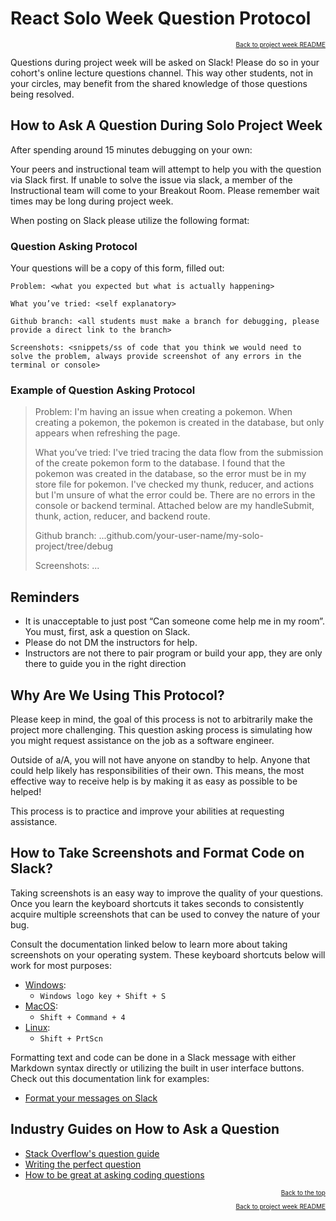 # React Solo Week Question Protocol

<a name="#readme-top"></a>

<p align="right" style="font-size:10px">
  <a href="../README.md">Back to project week README</a>
</p>

Questions during project week will be asked on Slack! Please do so in your
cohort's online lecture questions channel. This way other students, not in your
circles, may benefit from the shared knowledge of those questions being
resolved.

## How to Ask A Question During Solo Project Week

After spending around 15 minutes debugging on your own:

Your peers and instructional team will attempt to help you with the question
via Slack first. If unable to solve the issue via slack, a member of the
Instructional team will come to your Breakout Room. Please remember wait times
may be long during project week.

When posting on Slack please utilize the following format:

### Question Asking Protocol

Your questions will be a copy of this form, filled out:

```
Problem: <what you expected but what is actually happening>

What you’ve tried: <self explanatory>

Github branch: <all students must make a branch for debugging, please provide a direct link to the branch>

Screenshots: <snippets/ss of code that you think we would need to solve the problem, always provide screenshot of any errors in the terminal or console>
```

### Example of Question Asking Protocol

> Problem: I'm having an issue when creating a pokemon. When creating a pokemon, the pokemon is created in the database, but only appears when refreshing the page.
>
> What you’ve tried: I've tried tracing the data flow from the submission of the create pokemon form to the database. I found that the pokemon was created in the database, so the error must be in my store file for pokemon. I've checked my thunk, reducer, and actions but I'm unsure of what the error could be. There are no errors in the console or backend terminal. Attached below are my handleSubmit, thunk, action, reducer, and backend route.
>
> Github branch: ...github.com/your-user-name/my-solo-project/tree/debug
>
> Screenshots: ...

## Reminders

- It is unacceptable to just post “Can someone come help me in my room”. You
  must, first, ask a question on Slack.
- Please do not DM the instructors for help.
- Instructors are not there to pair program or build your app, they are only
  there to guide you in the right direction

## Why Are We Using This Protocol?

Please keep in mind, the goal of this process is not to arbitrarily make the
project more challenging. This question asking process is simulating how you
might request assistance on the job as a software engineer.

Outside of a/A, you will not have anyone on standby to help. Anyone that could
help likely has responsibilities of their own. This means, the most effective
way to receive help is by making it as easy as possible to be helped!

This process is to practice and improve your abilities at requesting assistance.

## How to Take Screenshots and Format Code on Slack?

Taking screenshots is an easy way to improve the quality of your questions.
Once you learn the keyboard shortcuts it takes seconds to consistently acquire
multiple screenshots that can be used to convey the nature of your bug.

Consult the documentation linked below to learn more about taking screenshots
on your operating system. These keyboard shortcuts below will work for most
purposes:

- [Windows][windows-screenshot]:
  - `Windows logo key + Shift + S`
- [MacOS][macos-screenshot]:
  - `Shift + Command + 4`
- [Linux][linux-screenshot]:
  - `Shift + PrtScn`

Formatting text and code can be done in a Slack message with either Markdown
syntax directly or utilizing the built in user interface buttons. Check out
this documentation link for examples:

- [Format your messages on Slack][slack-format-messages]

## Industry Guides on How to Ask a Question

- [Stack Overflow's question guide][stack-overflow-question-guide]
- [Writing the perfect question][the-perfect-question]
- [How to be great at asking coding questions][great-at-asking-questions]

<p align="right" style="font-size:10px">
  <a href="#readme-top">Back to the top</a>
</p>
<p align="right" style="font-size:10px">
  <a href="./README.md">Back to project week README</a>
</p>

<!-- screenshots documentation links -->

[windows-screenshot]: https://support.microsoft.com/en-us/windows/use-snipping-tool-to-capture-screenshots-00246869-1843-655f-f220-97299b865f6b#:~:text=Press%C2%A0Windows%20logo%20key%C2%A0%2B%C2%A0Shift%C2%A0%2B%C2%A0S.
[macos-screenshot]: https://support.apple.com/guide/mac-help/take-a-screenshot-or-screen-recording-mh26782/mac#:~:text=Take%20pictures%20using%20keyboard%20shortcuts
[linux-screenshot]: https://www.wikihow.com/Take-a-Screenshot-in-Linux#:~:text=Press%20.%E2%87%A7%20Shift%2BPrtScn%20to%20select%20what%20you%20capture

<!-- resources links -->

[slack-format-messages]: https://slack.com/help/articles/202288908-Format-your-messages
[stack-overflow-question-guide]: https://stackoverflow.com/help/how-to-ask
[the-perfect-question]: https://codeblog.jonskeet.uk/2010/08/29/writing-the-perfect-question/
[great-at-asking-questions]: https://medium.com/@gordon_zhu/how-to-be-great-at-asking-questions-e37be04d0603
